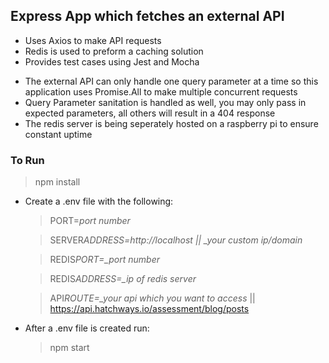 ## Express App which fetches an external API

- Uses Axios to make API requests
- Redis is used to preform a caching solution
- Provides test cases using Jest and Mocha

* The external API can only handle one query parameter at a time so this application uses Promise.All to make multiple concurrent requests
* Query Parameter sanitation is handled as well, you may only pass in expected parameters, all others will result in a 404 response
* The redis server is being seperately hosted on a raspberry pi to ensure constant uptime

### To Run

> npm install

- Create a .env file with the following:

  > PORT=_port number_

  > SERVER*ADDRESS=http://localhost || \_your custom ip/domain*

  > REDIS*PORT=\_port number*

  > REDIS*ADDRESS=\_ip of redis server*

  > API*ROUTE=\_your api which you want to access* || https://api.hatchways.io/assessment/blog/posts

- After a .env file is created run:
  > npm start
